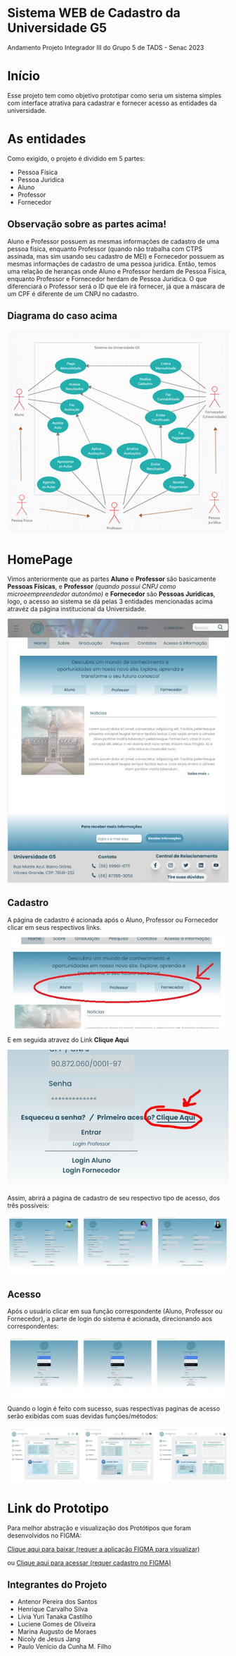 # Sistema WEB de Cadastro da Universidade G5
Andamento Projeto Integrador III do Grupo 5 de TADS - Senac 2023

# Início
Esse projeto tem como objetivo prototipar como seria um sistema simples com interface atrativa para cadastrar e fornecer acesso as entidades da universidade.

# As entidades
Como exigido, o projeto é dividido em 5 partes:
- Pessoa Física
- Pessoa Juridica
- Aluno
- Professor
- Fornecedor

## Observação sobre as partes acima! ##

Aluno e Professor possuem as mesmas informações de cadastro de uma pessoa física, enquanto Professor (quando não trabalha com CTPS assinada, mas sim usando seu cadastro de MEI) e Fornecedor possuem as mesmas informações de cadastro de uma pessoa juridica. Então, temos uma relação de heranças onde Aluno e Professor herdam de Pessoa Fisica, enquanto Professor e Fornecedor herdam de Pessoa Juridica. O que diferenciará o Professor será o ID que ele irá fornecer, já que a máscara de um CPF é diferente de um CNPJ no cadastro. 

## Diagrama do caso acima ##

![Diagrama de casos de uso do sistema](/image/diagramn.png)

# HomePage

Vimos anteriormente que as partes **Aluno** e **Professor** são basicamente **Pessoas Físicas**, e **Professor** *(quando possui CNPJ como microeempreendedor autonômo)* e **Fornecedor** são **Pessoas Juridicas**, logo, o acesso ao sistema se dá pelas 3 entidades mencionadas acima atravéz da página institucional da Universidade.

![Página Principal](/image/hp.JPG)

## Cadastro ##

A página de cadastro é acionada após o Aluno, Professor ou Fornecedor clicar em seus respectivos links.

![Passo Cadastro 1](/image/passocadastro1.JPG)

E em seguida atravez do Link **Clique Aqui**

![Passo Cadastro 2](/image/passocadastro2.JPG)

Assim, abrirá a página de cadastro de seu respectivo tipo de acesso, dos três possíveis: 

![Passo Cadastro 3](/image/cadastros.JPG)



## Acesso ##

Após o usuário clicar em sua função correspondente (Aluno, Professor ou Fornecedor), a parte de login do sistema é acionada, direcionando aos correspondentes:

![Paginas de Login](/image/logins.JPG)

Quando o login é feito com sucesso, suas respectivas paginas de acesso serão exibidas com suas devidas funções/métodos:

![Paginas de Login](/image/acessos.JPG)



# Link do Prototipo #

Para melhor abstração e visualização dos Protótipos que foram desenvolvidos no FIGMA:

[Clique aqui para baixar (requer a aplicação FIGMA para visualizar)](/Prototipo-Interface-UniversidadeG5-Final.fig)

ou [Clique aqui para acessar (requer cadastro no FIGMA)](https://www.figma.com/file/wjKrUEIHarYcgZsKqYYhxr/Prototipo-Interface-UniversidadeG5-(Final)?type=design&t=tSkDF0w4P34Bslvc-6)

## Integrantes do Projeto ##

* Antenor Pereira dos Santos
* Henrique Carvalho Silva
* Lívia Yuri Tanaka Castilho
* Luciene Gomes de Oliveira
* Marina Augusto de Moraes
* Nicoly de Jesus Jang
* Paulo Venício da Cunha M. Filho


